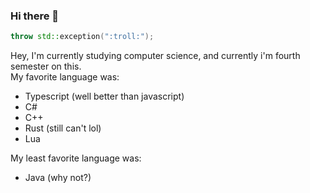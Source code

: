 ### Hi there 👋

```c++
throw std::exception(":troll:");
```

Hey, I'm currently studying computer science, and currently i'm fourth semester on this. \
My favorite language was:
- Typescript (well better than javascript)
- C#
- C++
- Rust (still can't lol) 
- Lua 

My least favorite language was:
- Java (why not?)
